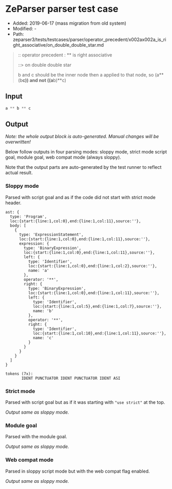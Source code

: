 # ZeParser parser test case

- Added: 2019-06-17 (mass migration from old system)
- Modified: -
- Path: zeparser3/tests/testcases/parser/operator_precedent/x002ax002a_is_right_associative/on_double_double_star.md

> :: operator precedent : ** is right associative
>
> ::> on double double star
>
> b and c should be the inner node then a applied to that node, so (a**(b**c)) and not ((a**b)**c)

## Input

`````js
a ** b ** c
`````

## Output

_Note: the whole output block is auto-generated. Manual changes will be overwritten!_

Below follow outputs in four parsing modes: sloppy mode, strict mode script goal, module goal, web compat mode (always sloppy).

Note that the output parts are auto-generated by the test runner to reflect actual result.

### Sloppy mode

Parsed with script goal and as if the code did not start with strict mode header.

`````
ast: {
  type: 'Program',
  loc:{start:{line:1,col:0},end:{line:1,col:11},source:''},
  body: [
    {
      type: 'ExpressionStatement',
      loc:{start:{line:1,col:0},end:{line:1,col:11},source:''},
      expression: {
        type: 'BinaryExpression',
        loc:{start:{line:1,col:0},end:{line:1,col:11},source:''},
        left: {
          type: 'Identifier',
          loc:{start:{line:1,col:0},end:{line:1,col:2},source:''},
          name: 'a'
        },
        operator: '**',
        right: {
          type: 'BinaryExpression',
          loc:{start:{line:1,col:0},end:{line:1,col:11},source:''},
          left: {
            type: 'Identifier',
            loc:{start:{line:1,col:5},end:{line:1,col:7},source:''},
            name: 'b'
          },
          operator: '**',
          right: {
            type: 'Identifier',
            loc:{start:{line:1,col:10},end:{line:1,col:11},source:''},
            name: 'c'
          }
        }
      }
    }
  ]
}

tokens (7x):
       IDENT PUNCTUATOR IDENT PUNCTUATOR IDENT ASI
`````

### Strict mode

Parsed with script goal but as if it was starting with `"use strict"` at the top.

_Output same as sloppy mode._

### Module goal

Parsed with the module goal.

_Output same as sloppy mode._

### Web compat mode

Parsed in sloppy script mode but with the web compat flag enabled.

_Output same as sloppy mode._
